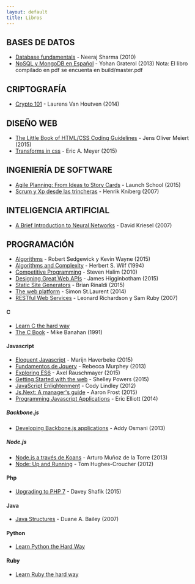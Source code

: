 ```yaml
---
layout: default
title: Libros
---
```


## BASES DE DATOS
* [Database fundamentals](http://public.dhe.ibm.com/software/dw/db2/express-c/wiki/Database_fundamentals.pdf) - Neeraj Sharma (2010)
* [NoSQL y MongoDB en Español](https://github.com/yograterol/libromongodb) - Yohan Graterol (2013) Nota: El libro compilado en pdf se encuenta en build/master.pdf

## CRIPTOGRAFÍA
* [Crypto 101](https://www.crypto101.io/) - Laurens Van Houtven (2014)

## DISEÑO WEB
* [The Little Book of HTML/CSS Coding Guidelines](http://www.oreilly.com/web-platform/free/little-book-html-css-coding-guidelines.csp?intcmp=il-web-free-product-lgen_littlebookhtmlcss) - Jens Oliver Meiert (2015)
* [Transforms in css](http://www.oreilly.com/free/transforms-in-css.csp?intcmp=il-web-free-product-lgen_csstransforms) - Eric A. Meyer (2015)

## INGENIERÍA DE SOFTWARE
* [Agile Planning: From Ideas to Story Cards](https://launchschool.com/books/agile_planning) - Launch School (2015)
* [Scrum y Xp desde las trincheras](http://www.proyectalis.com/wp-content/uploads/2008/02/scrum-y-xp-desde-las-trincheras.pdf) - Henrik Kniberg (2007)

## INTELIGENCIA ARTIFICIAL
* [A Brief Introduction to Neural Networks](http://www.dkriesel.com/_media/science/neuronalenetze-en-zeta2-1col-dkrieselcom.pdf) - David Kriesel (2007)

## PROGRAMACIÓN
* [Algorithms](http://algs4.cs.princeton.edu/home/) -  Robert Sedgewick y Kevin Wayne (2015)
* [Algorithms and Complexity](https://www.math.upenn.edu/~wilf/AlgoComp.pdf) - Herbert S. Wilf (1994)
* [Competitive Programming](http://www.comp.nus.edu.sg/~stevenha/myteaching/competitive_programming/cp1.pdf) - Steven Halim (2010)
* [Designing Great Web APIs](http://www.oreilly.com/web-platform/free/designing-great-web-apis.csp?intcmp=il-web-free-product-lgen_designinggreatapis) - James Higginbotham (2015)
* [Static Site Generators](http://www.oreilly.com/web-platform/free/static-site-generators.csp?intcmp=il-web-free-product-lgen_staticsitegenerators) - Brian Rinaldi (2015)
* [The web platform](http://shop.oreilly.com/product/0636920033127.do?intcmp=il-web-free-product-lgen_webplatform) - Simon St.Laurent (2014)
* [RESTful Web Services](http://restfulwebapis.org/RESTful_Web_Services.pdf) - Leonard Richardson y Sam Ruby (2007)

#### C
* [Learn C the hard way](http://c.learncodethehardway.org/book/) 
* [The C Book](http://publications.gbdirect.co.uk/c_book/thecbook.pdf) - Mike Banahan (1991)

#### Javascript
* [Eloquent Javascript](http://eloquentjavascript.net/) - Marijn Haverbeke (2015)
* [Fundamentos de Jquery](http://librojquery.com/#obtener-el-material-de-aprendizaje) - Rebecca Murphey (2013)
* [Exploring ES6](http://exploringjs.com/es6/) - Axel Rauschmayer (2015)
* [Getting Started with the web](http://www.oreilly.com/web-platform/free/getting-started-with-the-web.csp?intcmp=il-web-free-product-lgen_gettingstarted) - Shelley Powers (2015)
* [JavaScript Enlightenment](http://www.javascriptenlightenment.com/JavaScript_Enlightenment.pdf) - Cody Lindley (2012)
* [Js.Next: A manager's guide](http://www.oreilly.com/web-platform/free/js-next-a-managers-guide.csp?intcmp=il-web-free-product-lgen_jsnext) - Aaron Frost (2015)
* [Programming Javascript Applications](http://chimera.labs.oreilly.com/books/1234000000262/index.html) - Eric Elliott (2014)

##### Backbone.js
* [Developing Backbone.js applications](https://addyosmani.com/backbone-fundamentals/) - Addy Osmani (2013)

##### Node.js
* [Node.js a través de Koans](http://nodejskoans.com/) - Arturo Muñoz de la Torre (2013)
* [Node: Up and Running](http://chimera.labs.oreilly.com/books/1234000001808/index.html) - Tom Hughes-Croucher (2012)

#### Php
* [Upgrading to PHP 7](http://www.oreilly.com/web-platform/free/upgrading-to-php-seven.csp?intcmp=il-web-free-product-lgen_upgradetophp7) - Davey Shafik (2015)

#### Java
* [Java Structures](http://dept.cs.williams.edu/~bailey/JavaStructures/Book_files/JavaStructures.pdf) - Duane A. Bailey (2007)

#### Python
* [Learn Python the Hard Way](http://learnpythonthehardway.org/book/)

#### Ruby
* [Learn Ruby the hard way](http://learnrubythehardway.org/book/)




